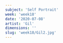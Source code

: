 ```yaml
---
subject: 'Self Portrait'
week: 'week18'
date: '2020-07-08'
artist: 'Gil'
dimensions: ''
slug: 'week18/Gil2.jpg'
---
```

